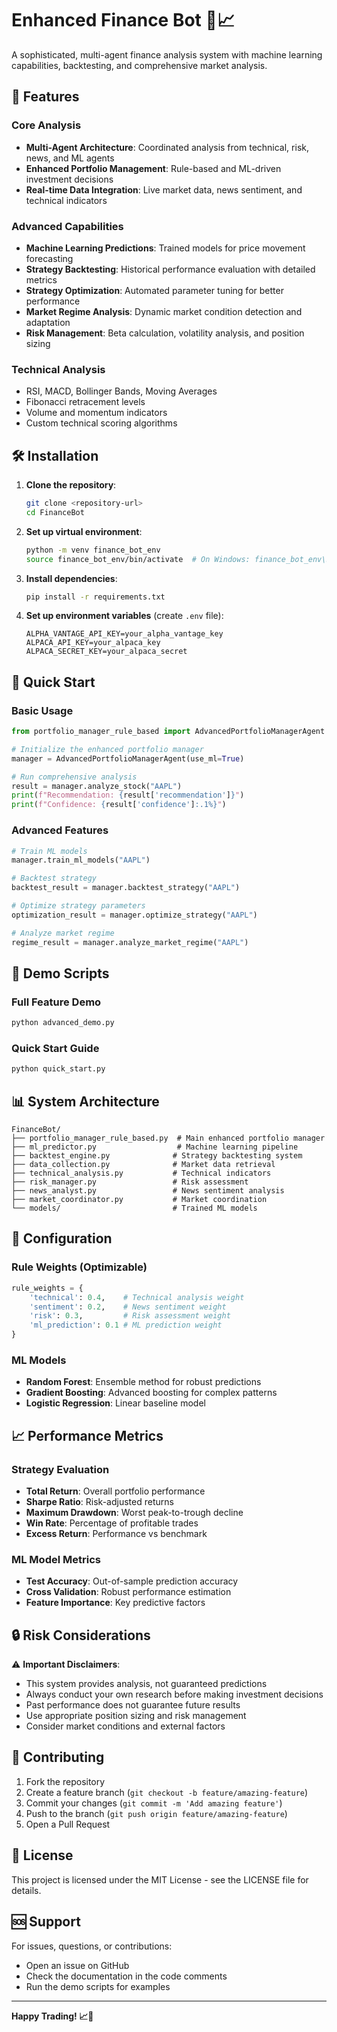 # Enhanced Finance Bot 🤖📈

A sophisticated, multi-agent finance analysis system with machine learning capabilities, backtesting, and comprehensive market analysis.

## 🚀 Features

### Core Analysis
- **Multi-Agent Architecture**: Coordinated analysis from technical, risk, news, and ML agents
- **Enhanced Portfolio Management**: Rule-based and ML-driven investment decisions
- **Real-time Data Integration**: Live market data, news sentiment, and technical indicators

### Advanced Capabilities
- **Machine Learning Predictions**: Trained models for price movement forecasting
- **Strategy Backtesting**: Historical performance evaluation with detailed metrics
- **Strategy Optimization**: Automated parameter tuning for better performance
- **Market Regime Analysis**: Dynamic market condition detection and adaptation
- **Risk Management**: Beta calculation, volatility analysis, and position sizing

### Technical Analysis
- RSI, MACD, Bollinger Bands, Moving Averages
- Fibonacci retracement levels
- Volume and momentum indicators
- Custom technical scoring algorithms

## 🛠️ Installation

1. **Clone the repository**:
   ```bash
   git clone <repository-url>
   cd FinanceBot
   ```

2. **Set up virtual environment**:
   ```bash
   python -m venv finance_bot_env
   source finance_bot_env/bin/activate  # On Windows: finance_bot_env\Scripts\activate
   ```

3. **Install dependencies**:
   ```bash
   pip install -r requirements.txt
   ```

4. **Set up environment variables** (create `.env` file):
   ```env
   ALPHA_VANTAGE_API_KEY=your_alpha_vantage_key
   ALPACA_API_KEY=your_alpaca_key
   ALPACA_SECRET_KEY=your_alpaca_secret
   ```

## 🏃 Quick Start

### Basic Usage
```python
from portfolio_manager_rule_based import AdvancedPortfolioManagerAgent

# Initialize the enhanced portfolio manager
manager = AdvancedPortfolioManagerAgent(use_ml=True)

# Run comprehensive analysis
result = manager.analyze_stock("AAPL")
print(f"Recommendation: {result['recommendation']}")
print(f"Confidence: {result['confidence']:.1%}")
```

### Advanced Features
```python
# Train ML models
manager.train_ml_models("AAPL")

# Backtest strategy
backtest_result = manager.backtest_strategy("AAPL")

# Optimize strategy parameters
optimization_result = manager.optimize_strategy("AAPL")

# Analyze market regime
regime_result = manager.analyze_market_regime("AAPL")
```

## 🎯 Demo Scripts

### Full Feature Demo
```bash
python advanced_demo.py
```

### Quick Start Guide
```bash
python quick_start.py
```

## 📊 System Architecture

```
FinanceBot/
├── portfolio_manager_rule_based.py  # Main enhanced portfolio manager
├── ml_predictor.py                  # Machine learning pipeline
├── backtest_engine.py              # Strategy backtesting system
├── data_collection.py              # Market data retrieval
├── technical_analysis.py           # Technical indicators
├── risk_manager.py                 # Risk assessment
├── news_analyst.py                 # News sentiment analysis
├── market_coordinator.py           # Market coordination
└── models/                         # Trained ML models
```

## 🔧 Configuration

### Rule Weights (Optimizable)
```python
rule_weights = {
    'technical': 0.4,    # Technical analysis weight
    'sentiment': 0.2,    # News sentiment weight  
    'risk': 0.3,         # Risk assessment weight
    'ml_prediction': 0.1 # ML prediction weight
}
```

### ML Models
- **Random Forest**: Ensemble method for robust predictions
- **Gradient Boosting**: Advanced boosting for complex patterns
- **Logistic Regression**: Linear baseline model

## 📈 Performance Metrics

### Strategy Evaluation
- **Total Return**: Overall portfolio performance
- **Sharpe Ratio**: Risk-adjusted returns
- **Maximum Drawdown**: Worst peak-to-trough decline
- **Win Rate**: Percentage of profitable trades
- **Excess Return**: Performance vs benchmark

### ML Model Metrics
- **Test Accuracy**: Out-of-sample prediction accuracy
- **Cross Validation**: Robust performance estimation
- **Feature Importance**: Key predictive factors

## 🔒 Risk Considerations

⚠️ **Important Disclaimers**:
- This system provides analysis, not guaranteed predictions
- Always conduct your own research before making investment decisions
- Past performance does not guarantee future results
- Use appropriate position sizing and risk management
- Consider market conditions and external factors

## 🤝 Contributing

1. Fork the repository
2. Create a feature branch (`git checkout -b feature/amazing-feature`)
3. Commit your changes (`git commit -m 'Add amazing feature'`)
4. Push to the branch (`git push origin feature/amazing-feature`)
5. Open a Pull Request

## 📝 License

This project is licensed under the MIT License - see the LICENSE file for details.

## 🆘 Support

For issues, questions, or contributions:
- Open an issue on GitHub
- Check the documentation in the code comments
- Run the demo scripts for examples

---

**Happy Trading! 📈🚀**